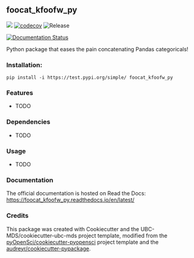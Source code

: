 ## foocat_kfoofw_py 

![](https://github.com/kfoofw/foocat_kfoofw_py/workflows/build/badge.svg) [![codecov](https://codecov.io/gh/kfoofw/foocat_kfoofw_py/branch/master/graph/badge.svg)](https://codecov.io/gh/kfoofw/foocat_kfoofw_py) ![Release](https://github.com/kfoofw/foocat_kfoofw_py/workflows/Release/badge.svg)

[![Documentation Status](https://readthedocs.org/projects/foocat_kfoofw_py/badge/?version=latest)](https://foocat_kfoofw_py.readthedocs.io/en/latest/?badge=latest)

Python package that eases the pain concatenating Pandas categoricals!

### Installation:

```
pip install -i https://test.pypi.org/simple/ foocat_kfoofw_py
```

### Features
- TODO

### Dependencies

- TODO

### Usage

- TODO

### Documentation
The official documentation is hosted on Read the Docs: <https://foocat_kfoofw_py.readthedocs.io/en/latest/>

### Credits
This package was created with Cookiecutter and the UBC-MDS/cookiecutter-ubc-mds project template, modified from the [pyOpenSci/cookiecutter-pyopensci](https://github.com/pyOpenSci/cookiecutter-pyopensci) project template and the [audreyr/cookiecutter-pypackage](https://github.com/audreyr/cookiecutter-pypackage).
